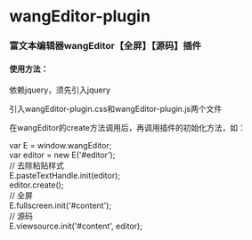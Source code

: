 # wangEditor-plugin
### 富文本编辑器wangEditor【全屏】【源码】插件

#### 使用方法：

依赖jquery，须先引入jquery

引入wangEditor-plugin.css和wangEditor-plugin.js两个文件

在wangEditor的create方法调用后，再调用插件的初始化方法，如：  

var E = window.wangEditor;  
var editor = new E('#editor');  
  // 去除粘贴样式  
  E.pasteTextHandle.init(editor);    
editor.create();   
  // 全屏  
  E.fullscreen.init('#content');  
  // 源码  
  E.viewsource.init('#content', editor);
